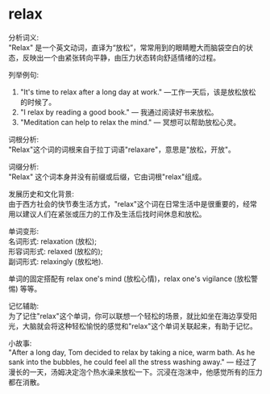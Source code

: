 # relax

分析词义:  
"Relax" 是一个英文动词，直译为“放松”，常常用到的眼睛瞪大而脑袋空白的状态，反映出一个由紧张转向平静，由压力状态转向舒适情绪的过程。

  

列举例句:

  

1.  "It's time to relax after a long day at work." —工作一天后，该是放松放松的时候了。
2.  "I relax by reading a good book." — 我通过阅读好书来放松。
3.  "Meditation can help to relax the mind." — 冥想可以帮助放松心灵。

  

词根分析:  
"Relax"这个词的词根来自于拉丁词语"relaxare"，意思是"放松，开放"。

  

词缀分析:  
"Relax" 这个词本身并没有前缀或后缀，它由词根"relax"组成。

  

发展历史和文化背景:  
由于西方社会的快节奏生活方式，"relax"这个词在日常生活中是很重要的，经常用以建议人们在紧张或压力的工作及生活后找时间休息和放松。

  

单词变形:  
名词形式: relaxation (放松);  
形容词形式: relaxed (放松的);  
副词形式: relaxingly (放松地).

  

单词的固定搭配有 relax one's mind (放松心情)，relax one's vigilance (放松警惕) 等等。

  

记忆辅助:  
为了记住"relax"这个单词，你可以联想一个轻松的场景，就比如坐在海边享受阳光，大脑就会将这种轻松愉悦的感觉和"relax"这个单词关联起来，有助于记忆。

  

小故事:  
"After a long day, Tom decided to relax by taking a nice, warm bath. As he sank into the bubbles, he could feel all the stress washing away." — 经过了漫长的一天，汤姆决定泡个热水澡来放松一下。沉浸在泡沫中，他感觉所有的压力都在消散。
